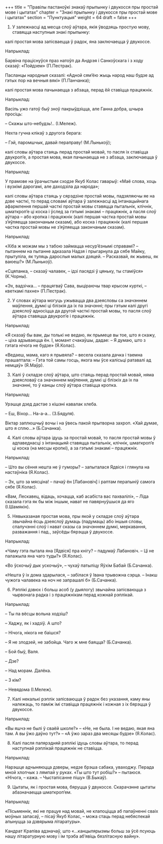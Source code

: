 +++
title = "Правілы пастаноўкі знакаў прыпынку і двукосся пры простай мове і цытатах"
chapter = "Знакi прыпынку і двукосся пры простай мове і цытатах"
section = "Пунктуацыя"
weight = 64
draft = false
+++

1. У залежнасці ад месца слоў аўтара, якія ўводзяць простую мову, ставяцца наступныя знакі прыпынку:

калі простая мова запісваецца ў радок, яна заключаецца ў двукоссе.

 

Напрыклад:

Барвіна праціснуўся праз натоўп да Андрэя і Санкоўскага і з ходу сказаў: «Пойдзем» (П.Пестрак).

Пасланцы народныя сказалі: «Адной сям’ёю жыць народ наш будзе ад гэтых пор на вечныя вякі» (П.Панчанка);

 

калі простая мова пачынаецца з абзаца, перад ёй ставіцца працяжнік.

 

Напрыклад:

Васіль ужо гатоў быў зноў пакрыўдзіцца, але Ганна добра, шчыра просіць:

– Скажы што-небудзь!.. (І.Мележ).

Нехта гучна клікаў з другога берага:

– Гэй, паромшчык, давай пераправу! (М.Лынькоў);

 

калі словы аўтара стаяць перад простай мовай, то пасля іх ставіцца двукроп’е, а простая мова, якая пачынаецца не з абзаца, заключаецца ў двукоссе.

 

Напрыклад:

У прамове на ўрачыстым сходзе Якуб Колас гаварыў: «Маё слова, хоць і вузкімі дарогамі, але даходзіла да народа»;

 

калі словы аўтара стаяць у сярэдзіне простай мовы, падзяляючы яе на дзве часткі, то перад словамі аўтара ў залежнасці ад інтанацыйнага афармлення першай часткі простай мовы ставяцца пытальнік, клічнік, шматкроп’е ці коска і ўслед за гэтымі знакамі – працяжнік, а пасля слоў аўтара – або кропка і працяжнік (калі першая частка простай мовы з’яўляецца закончаным сказам), або коска і працяжнік (калі першая частка простай мовы не з’яўляецца закончаным сказам).

 

Напрыклад:

«Хіба ж можам мы з табою займацца несур’ёзнымі справамі? – пытаннем на пытанне адказала Надзя і прыгарнула да сябе Майку, прытуліла, як туляць дарослыя малых дзяцей. – Расказвай, як жывеш, як ваюеш?» (М.Лынькоў).

«Сцяпанка, – сказаў чалавек, – ідзі пасядзі ў цяньку, ты стаміўся» (К.Чорны).

«Эх, вадзічка... – працягваў Сава, выціраючы твар крысом курткі, – кветкамі пахне» (П.Пестрак).

 

2. У словах аўтара могуць ужывацца два дзеясловы са значэннем маўлення, думкі ці блізкія да іх па значэнні; пры гэтым калі другі дзеяслоў адносіцца да другой часткі простай мовы, то пасля слоў аўтара ставяцца двукроп’е і працяжнік.

 

Напрыклад:

«Я сказаў бы вам, ды толькі не ведаю, як прымеце вы тое, што я скажу, – ціха адзываецца ён. І, момант счакаўшы, дадае: – Я думаю, што з гэтага нічога не будзе» (Я.Колас).

«Ведаеш, мама, каго я прывяла? – весела сказала дачка і таемна прашаптала: – Гэта той самы госць, якога мы ўсе калісьці ратавалі ад немцаў» (Я.Маўр).

 

3. Калі ў складзе слоў аўтара, што стаяць перад простай мовай, няма дзеясловаў са значэннем маўлення, думкі ці блізкіх да іх па значэнні, то ў канцы слоў аўтара ставіцца кропка.

 

Напрыклад:

Урэшце дзед дастае з кішэні кавалак хлеба.

– Еш, Віхор... На-а-а... (З.Бядуля).

Віктар заплюшчыў вочы і на ўвесь пакой прытворна захроп. «Хай думае, што я сплю...» (Б.Сачанка).

 

4. Калі словы аўтара ідуць за простай мовай, то пасля простай мовы ў адпаведнасці з інтанацыяй ставяцца пытальнік, клічнік, шматкроп’е ці коска (на месцы кропкі), а за гэтымі знакамі – працяжнік.

 

Напрыклад:

– Што вы сёння нешта не ў гуморы? – запыталася Ядвіся і глянула на настаўніка (Я.Колас).

– Эх, што за мясціна! – пачаў ён [Лабановіч] і раптам перапыніў самога сябе (Я.Колас).

«Вам, Лескавец, відаць, хочацца, каб асабіста вас пахвалілі», – Ліда сказала гэта як бы між іншым, нават не павярнуўшыся да яго (І.Шамякін).

 

5. Нявыказаная простая мова, пры якой у складзе слоў аўтара звычайна ёсць дзеяслоў думаць (падумаць) або іншыя словы, спалучэнні слоў і нават сказы са значэннем думкі, меркавання, разважання і пад., заўсёды бярэцца ў двукоссе.

 

Напрыклад:

«Чаму гэта пытала яна [Ядвіся] пра кнігу? – падумаў Лабановіч. – Ці не палажыла яна чаго туды?» (Я.Колас).

«Во ўскочыў дык ускочыў», – чухаў патыліцу Яўхім Бабай (Б.Сачанка).

«Нешта ў іх дома здарылася, – забілася ў Івана трывожна сэрца. – Інакш чужога чалавека на ноч не запрашалі б» (Б.Сачанка).

 

6. Рэплікі дзвюх і больш асоб (у дыялогу) звычайна запісваюцца з чырвонага радка і з працяжнікам перад кожнай рэплікай.

 

Напрыклад:

– Ты па вёсцы вольна ходзіш?

– Хаджу, як і хадзіў. А што?

– Нічога, нікога не баішся?

– Я не злодзей, не забойца. Чаго ж мне баяцца? (Б.Сачанка).

– Бой быў, Валя.

– Дзе?

– Над морам. Далёка.

– З кім?

– Невядома (І.Мележ).

 

7. Калі некалькі рэплік запісваюцца ў радок без указання, каму яны належаць, то паміж імі ставіцца працяжнік і кожная з іх бярэцца ў двукоссе.

 

Напрыклад:

«Вы яшчэ не былі ў сваёй школе?» – «Не, не была. І не ведаю, якая яна там. А вы ўжо даўно тут?» – «А ўжо зараз два месяцы будзе» (Я.Колас).

 

8. Калі пасля папярэдняй рэплікі ідуць словы аўтара, то перад наступнай рэплікай працяжнік не ставіцца.

 

Напрыклад:

Нарэшце адчыняюцца дзверы, недзе брэша сабака, уваходжу. Перада мной хлопчык з лямпай у руках. «Ты што тут робіш?» – пытаюся. «Нічога, – кажа. – Чыстапісанне пішу» (В.Быкаў).

 

9. Цытаты, як і простая мова, бяруцца ў двукоссе. Скарачэнне цытаты абазначаецца шматкроп’ем.

 

Напрыклад:

«Пісьменнік, які не працуе над мовай, не клапоціцца аб папаўненні сваіх моўных запасаў, – пісаў Якуб Колас, – можа стаць перад небяспекай апынуцца за дзвярыма літаратуры».

Кандрат Крапіва адзначаў, што «...канцылярызмы больш за ўсё псуюць нашу літаратурную мову і ім трэба аб’явіць бязлітасную вайну».
